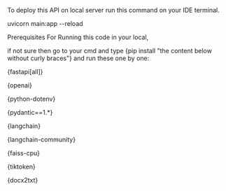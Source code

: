 To deploy this API on local server run this command on your IDE terminal.

uvicorn main:app --reload

Prerequisites For Running this code in your local, 

if not sure then go to your cmd and type {pip install "the content below without curly braces"} and run these one by one:

{fastapi[all]}

{openai}

{python-dotenv}

{pydantic==1.*}

{langchain}

{langchain-community}

{faiss-cpu}

{tiktoken}

{docx2txt}
